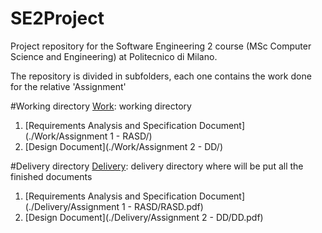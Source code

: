 # SE2Project
Project repository for the Software Engineering 2 course (MSc Computer Science and Engineering) at Politecnico di Milano.

The repository is divided in subfolders, each one contains the work done for the relative 'Assignment'

#Working directory
[Work](./Work): working directory

1. [Requirements Analysis and Specification Document](./Work/Assignment 1 - RASD/)
2. [Design Document](./Work/Assignment 2 - DD/)

#Delivery directory
[Delivery](./Delivery): delivery directory where will be put all the finished documents

1. [Requirements Analysis and Specification Document](./Delivery/Assignment 1 - RASD/RASD.pdf)
2. [Design Document](./Delivery/Assignment 2 - DD/DD.pdf)

